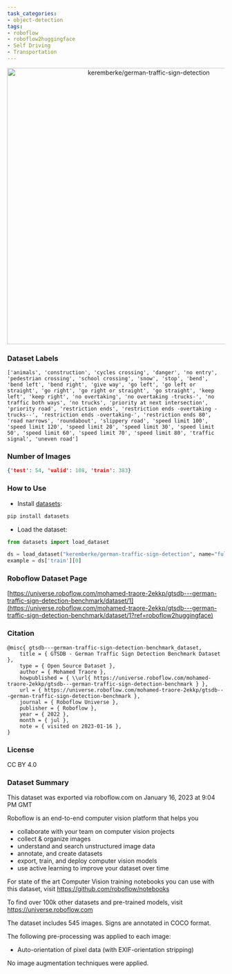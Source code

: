 ```yaml
---
task_categories:
- object-detection
tags:
- roboflow
- roboflow2huggingface
- Self Driving
- Transportation
---
```


<div align="center">
  <img width="640" alt="keremberke/german-traffic-sign-detection" src="https://huggingface.co/datasets/keremberke/german-traffic-sign-detection/resolve/main/thumbnail.jpg">
</div>

### Dataset Labels

```
['animals', 'construction', 'cycles crossing', 'danger', 'no entry', 'pedestrian crossing', 'school crossing', 'snow', 'stop', 'bend', 'bend left', 'bend right', 'give way', 'go left', 'go left or straight', 'go right', 'go right or straight', 'go straight', 'keep left', 'keep right', 'no overtaking', 'no overtaking -trucks-', 'no traffic both ways', 'no trucks', 'priority at next intersection', 'priority road', 'restriction ends', 'restriction ends -overtaking -trucks--', 'restriction ends -overtaking-', 'restriction ends 80', 'road narrows', 'roundabout', 'slippery road', 'speed limit 100', 'speed limit 120', 'speed limit 20', 'speed limit 30', 'speed limit 50', 'speed limit 60', 'speed limit 70', 'speed limit 80', 'traffic signal', 'uneven road']
```


### Number of Images

```json
{'test': 54, 'valid': 108, 'train': 383}
```


### How to Use

- Install [datasets](https://pypi.org/project/datasets/):

```bash
pip install datasets
```

- Load the dataset:

```python
from datasets import load_dataset

ds = load_dataset("keremberke/german-traffic-sign-detection", name="full")
example = ds['train'][0]
```

### Roboflow Dataset Page
[https://universe.roboflow.com/mohamed-traore-2ekkp/gtsdb---german-traffic-sign-detection-benchmark/dataset/1](https://universe.roboflow.com/mohamed-traore-2ekkp/gtsdb---german-traffic-sign-detection-benchmark/dataset/1?ref=roboflow2huggingface)

### Citation

```
@misc{ gtsdb---german-traffic-sign-detection-benchmark_dataset,
    title = { GTSDB - German Traffic Sign Detection Benchmark Dataset },
    type = { Open Source Dataset },
    author = { Mohamed Traore },
    howpublished = { \\url{ https://universe.roboflow.com/mohamed-traore-2ekkp/gtsdb---german-traffic-sign-detection-benchmark } },
    url = { https://universe.roboflow.com/mohamed-traore-2ekkp/gtsdb---german-traffic-sign-detection-benchmark },
    journal = { Roboflow Universe },
    publisher = { Roboflow },
    year = { 2022 },
    month = { jul },
    note = { visited on 2023-01-16 },
}
```

### License
CC BY 4.0

### Dataset Summary
This dataset was exported via roboflow.com on January 16, 2023 at 9:04 PM GMT

Roboflow is an end-to-end computer vision platform that helps you
* collaborate with your team on computer vision projects
* collect & organize images
* understand and search unstructured image data
* annotate, and create datasets
* export, train, and deploy computer vision models
* use active learning to improve your dataset over time

For state of the art Computer Vision training notebooks you can use with this dataset,
visit https://github.com/roboflow/notebooks

To find over 100k other datasets and pre-trained models, visit https://universe.roboflow.com

The dataset includes 545 images.
Signs are annotated in COCO format.

The following pre-processing was applied to each image:
* Auto-orientation of pixel data (with EXIF-orientation stripping)

No image augmentation techniques were applied.



